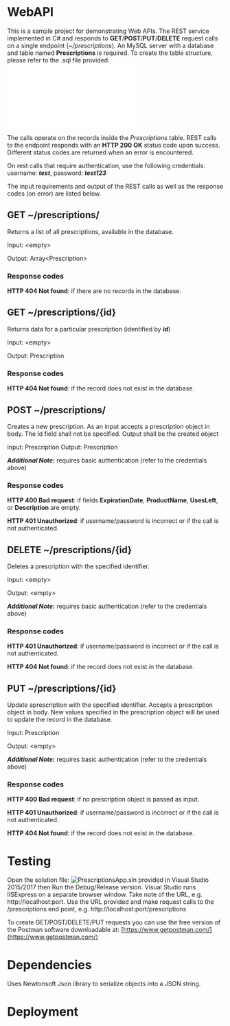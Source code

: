 # WebAPI

This is a sample project for demonstrating Web APIs. The REST service implemented in C# and responds to **GET**/**POST**/**PUT**/**DELETE** request calls on a single endpoint (_~/prescriptions_). An MySQL server with a database and table named **Prescriptions** is required. To create the table structure, please refer to the .sql file provided: ![migrations.sql](/migrations/migrations.sql)

The calls operate on the records inside the _Prescriptions_ table. REST calls to the endpoint responds with an **HTTP 200 OK** status code upon success. Different status codes are returned when an error is encountered.

On rest calls that require authentication, use the following credentials: username: **_test_**, password: _**test123**_

The input requirements and output of the REST calls as well as the response codes (on error) are listed below.

## GET ~/prescriptions/ ##
Returns a list of all prescriptions, available in the database.

Input: &lt;empty&gt;

Output: Array&lt;Prescription&gt;

### Response codes ###
**HTTP 404 Not found**: if there are no records in the database.

## GET ~/prescriptions/{id} ##
Returns data for a particular prescription (identified by **_id_**)

Input: &lt;empty&gt;

Output: Prescription

### Response codes ###
**HTTP 404 Not found**: if the record does not exist in the database.


## POST ~/prescriptions/ ##
Creates a new prescription. As an input accepts a prescription object in body. The Id field shall not be specified. Output shall be the created object

Input: Prescription
Output: Prescription

_**Additional Note:**_ requires basic authentication (refer to the credentials above)
### Response codes ###
**HTTP 400 Bad request**: if fields **ExpirationDate**, **ProductName**, **UsesLeft**, or **Description** are empty.

**HTTP 401 Unauthorized**: if username/password is incorrect or if the call is not authenticated.

## DELETE ~/prescriptions/{id} ##
Deletes a prescription with the specified identifier.

Input: &lt;empty&gt;

Output: &lt;empty&gt;

_**Additional Note:**_ requires basic authentication (refer to the credentials above)

### Response codes ###
**HTTP 401 Unauthorized**: if username/password is incorrect or if the call is not authenticated.

**HTTP 404 Not found**: if the record does not exist in the database.

## PUT ~/prescriptions/{id} ##
Update aprescription with the specified identifier. Accepts a prescription object in body. New values specified in the prescription object will be used to update the record in the database.

Input: Prescription

Output: &lt;empty&gt;

_**Additional Note:**_ requires basic authentication (refer to the credentials above)

### Response codes ###
**HTTP 400 Bad request**: if no prescription object is passed as input.

**HTTP 401 Unauthorized**: if username/password is incorrect or if the call is not authenticated.

**HTTP 404 Not found**: if the record does not exist in the database.

# Testing

Open the solution file: ![PrescriptionsApp.sln](/PrescriptionsApp.sln) provided in Visual Studio 2015/2017 then Run the Debug/Release version. Visual Studio runs IISExpress on a separate browser window. Take note of the URL, e.g. http://localhost:port. Use the URL provided and make request calls to the /prescriptions end point, e.g. http://localhost:port/prescriptions

To create GET/POST/DELETE/PUT requests you can use the free version of the Postman software downloadable at: [https://www.getpostman.com/](https://www.getpostman.com/) 

# Dependencies

Uses Newtonsoft Json library to serialize objects into a JSON string.

# Deployment
